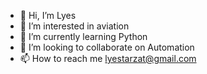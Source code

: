 - 👋 Hi, I’m Lyes
- 👀 I’m interested in aviation
- 🌱 I’m currently learning Python
- 💞️ I’m looking to collaborate on Automation
- 📫 How to reach me lyestarzat@gmail.com

<!---
lyestarzalt/lyestarzalt is a ✨ special ✨ repository because its `README.md` (this file) appears on your GitHub profile.
You can click the Preview link to take a look at your changes.
--->
